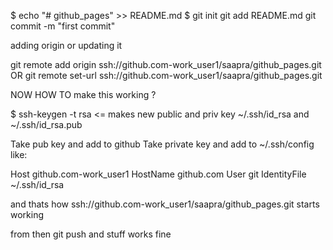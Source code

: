$ echo "# github_pages" >> README.md
$ git init
git add README.md
git commit -m "first commit"

adding origin or updating it

git remote add origin ssh://github.com-work_user1/saapra/github_pages.git
OR
git remote set-url ssh://github.com-work_user1/saapra/github_pages.git


NOW HOW TO make this working ?

$ ssh-keygen -t rsa   <= makes new public and priv key
   ~/.ssh/id_rsa and ~/.ssh/id_rsa.pub

Take pub key and add to github
Take private key and add to ~/.ssh/config like:

Host github.com-work_user1
   HostName github.com
   User git
   IdentityFile ~/.ssh/id_rsa


and thats how ssh://github.com-work_user1/saapra/github_pages.git starts working

from then git push and stuff works fine